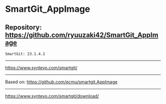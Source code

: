 
# SmartGit_AppImage

## Repository: https://github.com/ryuuzaki42/SmartGit_AppImage
    SmartGit: 23.1.4.1

---
https://www.syntevo.com/smartgit/

---
Based on: https://github.com/ecmu/smartgit.AppImage

---
https://www.syntevo.com/smartgit/download/
